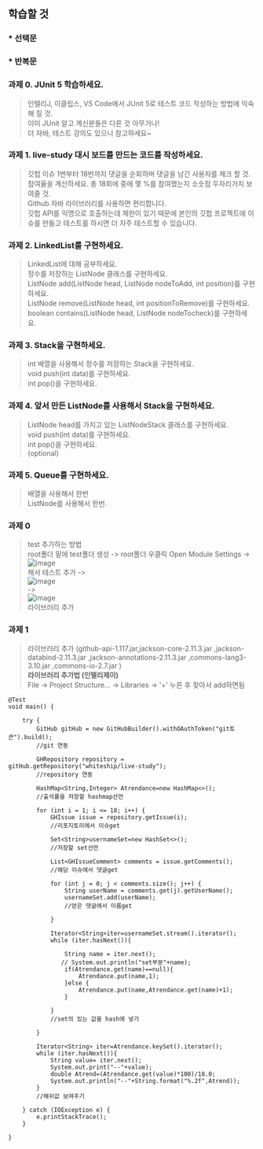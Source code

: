 ## 학습할 것
### * 선택문
### * 반복문

### 과제 0. JUnit 5 학습하세요.  
> 인텔리J, 이클립스, VS Code에서 JUnit 5로 테스트 코드 작성하는 방법에 익숙해 질 것.  
> 이미 JUnit 알고 계신분들은 다른 것 아무거나!  
> 더 자바, 테스트 강의도 있으니 참고하세요~  
### 과제 1. live-study 대시 보드를 만드는 코드를 작성하세요.  
> 깃헙 이슈 1번부터 18번까지 댓글을 순회하며 댓글을 남긴 사용자를 체크 할 것.  
> 참여율을 계산하세요. 총 18회에 중에 몇 %를 참여했는지 소숫점 두자리가지 보여줄 것.  
> Github 자바 라이브러리를 사용하면 편리합니다.  
> 깃헙 API를 익명으로 호출하는데 제한이 있기 때문에 본인의 깃헙 프로젝트에 이슈를 만들고 테스트를 하시면 더 자주 테스트할 수 있습니다.  
### 과제 2. LinkedList를 구현하세요.  
> LinkedList에 대해 공부하세요.  
> 정수를 저장하는 ListNode 클래스를 구현하세요.  
> ListNode add(ListNode head, ListNode nodeToAdd, int position)를 구현하세요.  
> ListNode remove(ListNode head, int positionToRemove)를 구현하세요.  
> boolean contains(ListNode head, ListNode nodeTocheck)를 구현하세요.  
### 과제 3. Stack을 구현하세요.  
> int 배열을 사용해서 정수를 저장하는 Stack을 구현하세요.  
> void push(int data)를 구현하세요.  
> int pop()을 구현하세요.  
### 과제 4. 앞서 만든 ListNode를 사용해서 Stack을 구현하세요.  
> ListNode head를 가지고 있는 ListNodeStack 클래스를 구현하세요.  
> void push(int data)를 구현하세요.  
> int pop()을 구현하세요.  
> (optional) 
### 과제 5. Queue를 구현하세요.  
> 배열을 사용해서 한번  
> ListNode를 사용해서 한번.  

### 과제 0
> test 추가하는 방법  
> root폴더 밑에 test폴더 생성 -> root폴더 우클릭 Open Module Settings -> ![image](https://user-images.githubusercontent.com/60220562/100608703-2371e880-3350-11eb-9202-15aac5547dec.png)  
해서 테스트 추가 ->  
> ![image](https://user-images.githubusercontent.com/60220562/100608948-911e1480-3350-11eb-8b2a-62d927702445.png)  
->   
> ![image](https://user-images.githubusercontent.com/60220562/100609150-dfcbae80-3350-11eb-99bc-88361922534d.png)  
라이브러리 추가  

### 과제 1
> 라이브러리 추가 (github-api-1.117.jar,jackson-core-2.11.3.jar ,jackson-databind-2.11.3.jar ,jackson-annotations-2.11.3.jar ,commons-lang3-3.10.jar ,commons-io-2.7.jar )  
> **라이브러리 추가법 (인텔리제이)**  
> File -> Project Structure... -> Libraries -> '+' 누른 후 찾아서 add하면됨

    @Test
    void main() {

        try {
            GitHub gitHub = new GitHubBuilder().withOAuthToken("git토큰").build();
            //git 연동

            GHRepository repository = gitHub.getRepository("whiteship/live-study");
            //repository 연동 

            HashMap<String,Integer> Atrendance=new HashMap<>();
            //출석률을 저장할 hashmap선언

            for (int i = 1; i <= 18; i++) {
                GHIssue issue = repository.getIssue(i);
                //리포지토리에서 이슈get

                Set<String>usernameSet=new HashSet<>();
                //저장할 set선언

                List<GHIssueComment> comments = issue.getComments();
                //해당 이슈에서 댓글get

                for (int j = 0; j < comments.size(); j++) {
                    String userName = comments.get(j).getUserName();
                    usernameSet.add(userName);
                    //얻은 댓글에서 이름get

                }

                Iterator<String>iter=usernameSet.stream().iterator();
                while (iter.hasNext()){

                    String name = iter.next();
                   // System.out.println("set부분"+name);
                    if(Atrendance.get(name)==null){
                        Atrendance.put(name,1);
                    }else {
                        Atrendance.put(name,Atrendance.get(name)+1);
                    }

                }
                //set의 있는 값을 hash에 넣기

            }

            Iterator<String> iter=Atrendance.keySet().iterator();
            while (iter.hasNext()){
                String value= iter.next();
                System.out.print("--"+value);
                double Atrend=(Atrendance.get(value)*100)/18.0;
                System.out.println("--"+String.format("%.2f",Atrend));
            }
            //해쉬값 보여주기

        } catch (IOException e) {
            e.printStackTrace();
        }

    }

